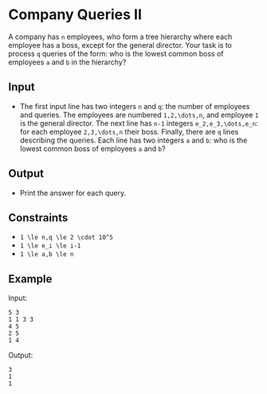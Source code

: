 # Company Queries II 

A company has ```n``` employees, who form a tree hierarchy where each employee has a boss, except for the general director.
Your task is to process ```q``` queries of the form: who is the lowest common boss of employees ```a``` and ```b``` in the hierarchy?
## Input
- The first input line has two integers ```n``` and ```q```: the number of employees and queries. The employees are numbered ```1,2,\dots,n```, and employee ```1``` is the general director.
The next line has ```n-1``` integers ```e_2,e_3,\dots,e_n```: for each employee ```2,3,\dots,n``` their boss.
Finally, there are ```q``` lines describing the queries. Each line has two integers ```a``` and ```b```: who is the lowest common boss of employees ```a``` and ```b```?
## Output
- Print the answer for each query.
## Constraints

- ```1 \le n,q \le 2 \cdot 10^5```
- ```1 \le e_i \le i-1```
- ```1 \le a,b \le n```

## Example
Input:
```
5 3
1 1 3 3
4 5
2 5
1 4
```

Output:
```
3
1
1
```
